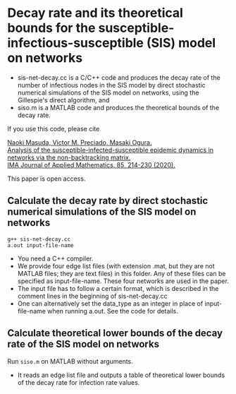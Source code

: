 # Decay rate and its theoretical bounds for the susceptible-infectious-susceptible (SIS) model on networks

- sis-net-decay.cc is a C/C++ code and produces the decay rate of the number of infectious nodes in the SIS model by direct stochastic numerical simulations of the SIS model on networks, using the Gillespie's direct algorithm, and
- siso.m is a MATLAB code and produces the theoretical bounds of the decay rate.

If you use this code, please cite

[Naoki Masuda, Victor M. Preciado, Masaki Ogura.  
Analysis of the susceptible-infected-susceptible epidemic dynamics in networks via the non-backtracking matrix.  
IMA Journal of Applied Mathematics, 85, 214-230 (2020).](https://doi.org/10.1093/imamat/hxaa003)

This paper is open access.

## Calculate the decay rate by direct stochastic numerical simulations of the SIS model on networks

```
g++ sis-net-decay.cc  
a.out input-file-name
```

- You need a C++ compiler.
- We provide four edge list files (with extension .mat, but they are not MATLAB files; they are text files) in this folder. Any of these files can be specified as input-file-name. These four networks are used in the paper.
- The input file has to follow a certain format, which is described in the comment lines in the beginning of sis-net-decay.cc
- One can alternatively set the data_type as an integer in place of input-file-name when running a.out. See the code for details.

## Calculate theoretical lower bounds of the decay rate of the SIS model on networks

Run `siso.m` on MATLAB without arguments.

- It reads an edge list file and outputs a table of theoretical lower bounds of the decay rate for infection rate values.

